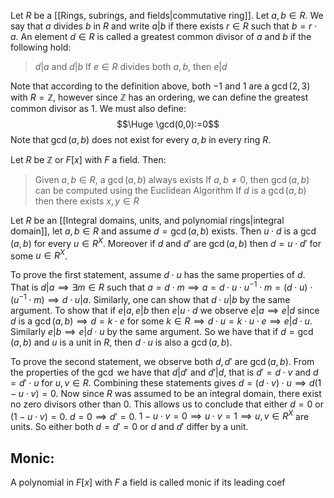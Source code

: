 
Let $R$ be a [[Rings, subrings, and fields|commutative ring]]. Let $a,b\in R$. We say that $a$ divides $b$ in $R$ and write $a|b$ if there exists $r\in R$ such that $b=r\cdot a$. An element $d\in R$ is called a greatest common divisor of $a$ and $b$ if the following hold:
> $d|a$ and $d|b$
> If $e\in R$ divides both $a,b$, then $e|d$

Note that according to the definition above, both $-1$ and $1$ are a $\gcd(2,3)$ with $R=\mathbb{Z}$, however since $\mathbb{Z}$ has an ordering, we can define the greatest common divisor as $1$. We must also define:$$\Huge \gcd(0,0):=0$$Note that $\gcd(a,b)$ does not exist for every $a,b$ in every ring $R$.

Let $R$ be $\mathbb{Z}$ or $F[x]$ with $F$ a field. Then:
> Given $a,b\in R$, a $\gcd(a,b)$ always exists
> If $a,b\neq0$, then $\gcd(a,b)$ can be computed using the Euclidean Algorithm
> If $d$ is a $\gcd(a,b)$ then there exists $x,y\in R$

Let $R$ be an [[Integral domains, units, and polynomial rings|integral domain]], let $a,b\in R$ and assume $d=\gcd(a,b)$ exists. Then $u\cdot d$ is a $\gcd(a,b)$ for every $u\in R^X$. Moreover if $d$ and $d'$ are $\gcd(a,b)$ then $d=u\cdot d'$ for some $u\in R^X$. 

To prove the first statement, assume $d\cdot u$ has the same properties of $d$. That is $d|a\implies\exists m\in R$ such that $a=d\cdot m\implies a=d\cdot u\cdot u^{-1}\cdot m=(d\cdot u)\cdot(u^{-1}\cdot m)\implies d\cdot u|a$. Similarly, one can show that $d\cdot u|b$ by the same argument. To show that if $e|a,e|b$ then $e|u\cdot d$ we observe $e|a\implies e|d$ since $d$ is a $\gcd(a,b)\implies  d=k\cdot e$ for some $k\in R\implies d\cdot u=k\cdot u\cdot e\implies e|d\cdot u$. Similarly $e|b\implies e|d\cdot u$ by the same argument. So we have that if $d=\gcd(a,b)$ and $u$ is a unit in $R$, then $d\cdot u$ is also a $\gcd(a,b)$.

To prove the second statement, we observe both $d,d'$ are $\gcd(a,b)$. From the properties of the $\gcd$ we have that $d|d'$ and $d'|d$, that is $d'=d\cdot v$ and $d=d'\cdot u$ for $u,v\in R$. Combining these statements gives $d=(d\cdot v)\cdot u\implies d(1-u\cdot v)=0$. Now since $R$ was assumed to be an integral domain, there exist no zero divisors other than $0$. This allows us to conclude that either $d=0$ or $(1-u\cdot v)=0$. $d=0\implies d'=0$. $1-u\cdot v=0\implies u\cdot v=1\implies u,v\in R^X$ are units. So either both $d=d'=0$ or $d$ and $d'$ differ by a unit.

## Monic:
A polynomial in $F[x]$ with $F$ a field is called monic if its leading coef